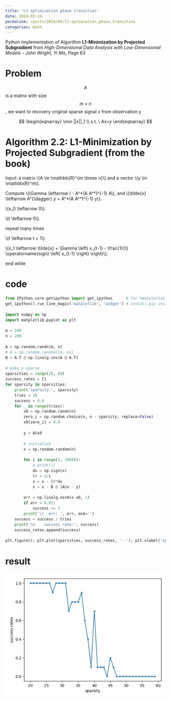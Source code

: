 ```yaml
---
title: 'L1 optimization phase transition'
date: 2024-03-14
permalink: /posts/2024/03/l1-optimzation_phase_transition
categories: math
---
```


Python implementation of Algorithm **L1-Minimization by Projected Subgradient** from *High-Dimensional Data Analysis with Low-Dimensional Models - John Wright, Yi Ma*, Page 63

# Problem

$$A$$ is a matrix with size $$m \times n$$, we want to recovery original sparse signal x from observation y

$$
\begin{eqnarray}
\min ||x||_1 \\
s.t. \  Ax=y 
\end{eqnarray}
$$


# Algorithm 2.2: L1-Minimization by Projected Subgradient (from the book)

<p>Input: a matrix \(A \in \mathbb{R}^{m \times n}\) and a vector \(y \in \mathbb{R}^m\).</p>  
<p>Compute \(\Gamma \leftarrow I - A^*(A A^*)^{-1} A\), and \(\tilde{x} \leftarrow A^{\dagger} y = A^*(A A^*)^{-1} y\).</p>  
<p>\(x_0 \leftarrow 0\).</p>  
<p>\(t \leftarrow 0\).</p>  
<p>repeat many times</p>  
<p>\(t \leftarrow t + 1\)</p>  
<p>\(x_t \leftarrow \tilde{x} + \Gamma \left( x_{t-1} - \frac{1}{t} \operatorname{sign} \left( x_{t-1} \right) \right)\);</p>  
<p>end while</p>

<!-- 
original latex: 

Input: a matrix A \in \mathbb{R}^{m \times n} and a vector y \in \mathbb{R}^m.   
Compute \Gamma \leftarrow I - A^*(A A^*)^{-1} A, and \tilde{x} \leftarrow A^{\dagger} y = A^*(A A^*)^{-1} y.  
x_0 \leftarrow 0.  
t \leftarrow 0.  
repeat many times  
t \leftarrow t + 1  
x_t \leftarrow \tilde{x} + \Gamma \left( x_{t-1} - \frac{1}{t} \operatorname{sign} \left( x_{t-1} \right) \right) ;  
end while 
采用MathJax语法重写此段，输出源码。注意每一行需要能正确的显示，而不是全部显示在一行中 -->

# code

```python
from IPython.core.getipython import get_ipython      # for %matplotlib
get_ipython().run_line_magic('matplotlib', 'widget') # install pip install ipympl 

import numpy as np
import matplotlib.pyplot as plt

m = 100
n = 200

A = np.random.randn(m, n)
# A = np.random.random([m, n])
B = A.T @ np.linalg.inv(A @ A.T)

# make x sparse
sparsities = range(20, 60)
success_rates = []
for sparsity in sparsities:
    print('sparsity:', sparsity)
    tries = 10
    success = 0.0
    for _ in range(tries):
        x0 = np.random.randn(n)
        zero_i = np.random.choice(n, n - sparsity, replace=False)
        x0[zero_i] = 0.0

        y = A@x0

        # initialize
        x = np.random.random(n)

        for i in range(1, 20000):
            # print(i)
            dx = np.sign(x)
            lr = 1/i
            x = x - lr*dx
            x = x - B @ (A@x - y)

        err = np.linalg.norm(x-x0, 1)
        if err < 0.01:
            success += 1
        print('\r  err: ', err, end='')
    success = success / tries
    print('\n    success rate:', success)
    success_rates.append(success)

plt.figure(); plt.plot(sparsities, success_rates, '.-'); plt.xlabel('sparsity'); plt.ylabel('success rates')

```

# result

![L0 phase transition curve](/images/blogs/2024/03/l0-optimzation_phase_transition/transition.png)

